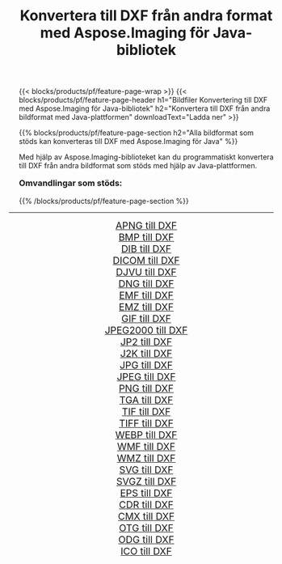 ﻿---
title: Konvertera till DXF från andra format med Aspose.Imaging för Java-bibliotek 
weight: 3920
url: /sv/java/conversion/to/dxf/ 
lang: sv
langdirlevel: 2
locales: zh-hans,ja,it,ru,de,es,fr,nl,id,lt,pl,pt,vi,tr,ko,zh-hant,ar,hi,th,sv,cs,uk,he
description: Med Aspose.Imaging kan du konvertera till DXF från andra format med Java
---

{{< blocks/products/pf/feature-page-wrap >}}
{{< blocks/products/pf/feature-page-header h1="Bildfiler Konvertering till DXF med Aspose.Imaging för Java-bibliotek" h2="Konvertera till DXF från andra bildformat med Java-plattformen" downloadText="Ladda ner" >}}


{{% blocks/products/pf/feature-page-section  h2="Alla bildformat som stöds kan konverteras till DXF med Aspose.Imaging för Java" %}}
<p align=justify>Med hjälp av Aspose.Imaging-biblioteket kan du programmatiskt konvertera till DXF från andra bildformat som stöds med hjälp av Java-plattformen.</p>
<h3 style="margin-top:16px;">
Omvandlingar som stöds:
</h3>
{{% /blocks/products/pf/feature-page-section %}}
<div class="container-fluid productfamilypage bg-gray">
    <div class="convertypes bg-gray agp-content section">
        <div class="container">
		<hr style="margin-left:-20px;"/>
		<div class="row other-converters" style="gap: 10px;font-size: 19px;text-align:center;">
		    <div class='col-md-3 other-converter remove-lp remove-rp'><a href="/imaging/sv/java/conversion/apng-to-dxf/" style="padding:15px;">APNG till DXF</a></div>
<div class='col-md-3 other-converter remove-lp remove-rp'><a href="/imaging/sv/java/conversion/bmp-to-dxf/" style="padding:15px;">BMP till DXF</a></div>
<div class='col-md-3 other-converter remove-lp remove-rp'><a href="/imaging/sv/java/conversion/dib-to-dxf/" style="padding:15px;">DIB till DXF</a></div>
<div class='col-md-3 other-converter remove-lp remove-rp'><a href="/imaging/sv/java/conversion/dicom-to-dxf/" style="padding:15px;">DICOM till DXF</a></div>
<div class='col-md-3 other-converter remove-lp remove-rp'><a href="/imaging/sv/java/conversion/djvu-to-dxf/" style="padding:15px;">DJVU till DXF</a></div>
<div class='col-md-3 other-converter remove-lp remove-rp'><a href="/imaging/sv/java/conversion/dng-to-dxf/" style="padding:15px;">DNG till DXF</a></div>
<div class='col-md-3 other-converter remove-lp remove-rp'><a href="/imaging/sv/java/conversion/emf-to-dxf/" style="padding:15px;">EMF till DXF</a></div>
<div class='col-md-3 other-converter remove-lp remove-rp'><a href="/imaging/sv/java/conversion/emz-to-dxf/" style="padding:15px;">EMZ till DXF</a></div>
<div class='col-md-3 other-converter remove-lp remove-rp'><a href="/imaging/sv/java/conversion/gif-to-dxf/" style="padding:15px;">GIF till DXF</a></div>
<div class='col-md-3 other-converter remove-lp remove-rp'><a href="/imaging/sv/java/conversion/jpeg2000-to-dxf/" style="padding:15px;">JPEG2000 till DXF</a></div>
<div class='col-md-3 other-converter remove-lp remove-rp'><a href="/imaging/sv/java/conversion/jp2-to-dxf/" style="padding:15px;">JP2 till DXF</a></div>
<div class='col-md-3 other-converter remove-lp remove-rp'><a href="/imaging/sv/java/conversion/j2k-to-dxf/" style="padding:15px;">J2K till DXF</a></div>
<div class='col-md-3 other-converter remove-lp remove-rp'><a href="/imaging/sv/java/conversion/jpg-to-dxf/" style="padding:15px;">JPG till DXF</a></div>
<div class='col-md-3 other-converter remove-lp remove-rp'><a href="/imaging/sv/java/conversion/jpeg-to-dxf/" style="padding:15px;">JPEG till DXF</a></div>
<div class='col-md-3 other-converter remove-lp remove-rp'><a href="/imaging/sv/java/conversion/png-to-dxf/" style="padding:15px;">PNG till DXF</a></div>
<div class='col-md-3 other-converter remove-lp remove-rp'><a href="/imaging/sv/java/conversion/tga-to-dxf/" style="padding:15px;">TGA till DXF</a></div>
<div class='col-md-3 other-converter remove-lp remove-rp'><a href="/imaging/sv/java/conversion/tif-to-dxf/" style="padding:15px;">TIF till DXF</a></div>
<div class='col-md-3 other-converter remove-lp remove-rp'><a href="/imaging/sv/java/conversion/tiff-to-dxf/" style="padding:15px;">TIFF till DXF</a></div>
<div class='col-md-3 other-converter remove-lp remove-rp'><a href="/imaging/sv/java/conversion/webp-to-dxf/" style="padding:15px;">WEBP till DXF</a></div>
<div class='col-md-3 other-converter remove-lp remove-rp'><a href="/imaging/sv/java/conversion/wmf-to-dxf/" style="padding:15px;">WMF till DXF</a></div>
<div class='col-md-3 other-converter remove-lp remove-rp'><a href="/imaging/sv/java/conversion/wmz-to-dxf/" style="padding:15px;">WMZ till DXF</a></div>
<div class='col-md-3 other-converter remove-lp remove-rp'><a href="/imaging/sv/java/conversion/svg-to-dxf/" style="padding:15px;">SVG till DXF</a></div>
<div class='col-md-3 other-converter remove-lp remove-rp'><a href="/imaging/sv/java/conversion/svgz-to-dxf/" style="padding:15px;">SVGZ till DXF</a></div>
<div class='col-md-3 other-converter remove-lp remove-rp'><a href="/imaging/sv/java/conversion/eps-to-dxf/" style="padding:15px;">EPS till DXF</a></div>
<div class='col-md-3 other-converter remove-lp remove-rp'><a href="/imaging/sv/java/conversion/cdr-to-dxf/" style="padding:15px;">CDR till DXF</a></div>
<div class='col-md-3 other-converter remove-lp remove-rp'><a href="/imaging/sv/java/conversion/cmx-to-dxf/" style="padding:15px;">CMX till DXF</a></div>
<div class='col-md-3 other-converter remove-lp remove-rp'><a href="/imaging/sv/java/conversion/otg-to-dxf/" style="padding:15px;">OTG till DXF</a></div>
<div class='col-md-3 other-converter remove-lp remove-rp'><a href="/imaging/sv/java/conversion/odg-to-dxf/" style="padding:15px;">ODG till DXF</a></div>
<div class='col-md-3 other-converter remove-lp remove-rp'><a href="/imaging/sv/java/conversion/ico-to-dxf/" style="padding:15px;">ICO till DXF</a></div>
                </div>
        </div>
    </div>
</div>
<br/>

